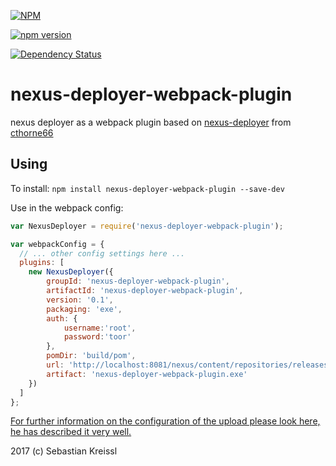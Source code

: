 [![NPM](https://nodei.co/npm/nexus-deployer-webpack-plugin.png)](https://npmjs.org/package/nexus-deployer-webpack-plugin)

[![npm version](https://badge.fury.io/js/nexus-deployer-webpack-plugin.svg)](https://badge.fury.io/js/nexus-deployer-webpack-plugin)

[![Dependency Status](https://david-dm.org/circy/nexus-deployer-webpack-plugin.png)](https://david-dm.org/circy/nexus-deployer-webpack-plugin)


# nexus-deployer-webpack-plugin
nexus deployer as a webpack plugin based on [nexus-deployer](https://github.com/cthorne66/nexus-deployer) from [cthorne66](https://github.com/cthorne66) 

## Using 

To install:
`npm install nexus-deployer-webpack-plugin --save-dev`

Use in the webpack config:
```javascript
var NexusDeployer = require('nexus-deployer-webpack-plugin');

var webpackConfig = {
  // ... other config settings here ...
  plugins: [
    new NexusDeployer({
        groupId: 'nexus-deployer-webpack-plugin',
        artifactId: 'nexus-deployer-webpack-plugin',
        version: '0.1',
        packaging: 'exe',
        auth: {
            username:'root',
            password:'toor'
        },
        pomDir: 'build/pom',
        url: 'http://localhost:8081/nexus/content/repositories/releases',
        artifact: 'nexus-deployer-webpack-plugin.exe'
    })
  ]
};
```
[For further information on the configuration of the upload please look here, he has described it very well.](https://github.com/cthorne66/nexus-deployer/blob/master/README.md)


2017 (c) Sebastian Kreissl

